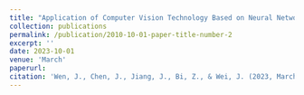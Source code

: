 ```yaml
---
title: "Application of Computer Vision Technology Based on Neural Network in Path Planning."
collection: publications
permalink: /publication/2010-10-01-paper-title-number-2
excerpt: ''
date: 2023-10-01
venue: 'March'
paperurl:
citation: 'Wen, J., Chen, J., Jiang, J., Bi, Z., & Wei, J. (2023, March). Application of Computer Vision Technology Based on Neural Network in Path Planning. In The International Conference on Cyber Security Intelligence and Analytics (pp. 207-216). Cham: Springer Nature Switzerland.'
---
```

